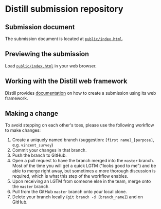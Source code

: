 # Distill submission repository

## Submission document

The submission document is located at [`public/index.html`](public/index.html).

## Previewing the submission

Load [`public/index.html`](public/index.html) in your web browser.

## Working with the Distill web framework

Distill provides [documentation](https://distill.pub/guide/) on how to create a
submission using its web framework.

## Making a change

To avoid stepping on each other's toes, please use the following workflow to
make changes:

1. Create a uniquely named branch (suggestion: `[first name]_[purpose]`, e.g.
   `vincent_survey`)
2. Commit your changes in that branch.
3. Push the branch to GitHub.
4. Open a pull request to have the branch merged into the `master` branch. Most
   of the time you will get a quick LGTM ("looks good to me") and be able to
   merge right away, but sometimes a more thorough discussion is required, which
   is what this step of the workflow enables.
5. Upon receiving an LGTM from someone else in the team, merge onto the `master`
   branch.
6. Pull from the GitHub `master` branch onto your local clone.
6. Delete your branch locally (`git branch -d [branch_name]`) and on GitHub.
